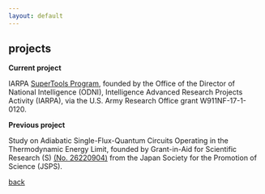 ```yaml
---
layout: default
---
```


## projects

**Current project**

IARPA [SuperTools Program](https://www.iarpa.gov/index.php/research-programs/supertools), founded by the Office of the Director of National Intelligence (ODNI), Intelligence Advanced Research Projects Activity (IARPA), via the U.S. Army Research Office grant W911NF-17-1-0120.

**Previous project**

Study on Adiabatic Single-Flux-Quantum Circuits Operating in the Thermodynamic Energy Limit, founded by Grant-in-Aid for Scientific Research (S) [(No. 26220904)](https://www.jsps.go.jp/j-grantsinaid/12_kiban/ichiran_26/e-data/h26_e3404_yoshikawa.pdf) from the Japan Society for the Promotion of Science (JSPS).


[back](./)
